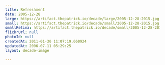 ```yaml
---
title: Refreshment
date: 2005-12-28
large: https://artifact.thepatrick.io/decade/large/2005-12-28-2015.jpg
small: https://artifact.thepatrick.io/decade/small/2005-12-28-2015.jpg
smallRetina: https://artifact.thepatrick.io/decade/small/2005-12-28-2015@2x.jpg
flickrUrl: null
photoId: null
createdAt: 2011-01-30 11:07:19.660924
updatedAt: 2006-07-11 05:29:25
layout: decade-image

---
```


